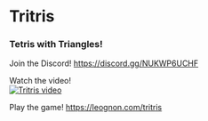 # Tritris
### Tetris with Triangles!
Join the Discord! https://discord.gg/NUKWP6UCHF

Watch the video!
<br>
[![Tritris video](http://img.youtube.com/vi/HMkfj1OJ08Q/0.jpg)](https://youtu.be/HMkfj1OJ08Q "I made Tetris with Triangles")

Play the game! https://leognon.com/tritris
